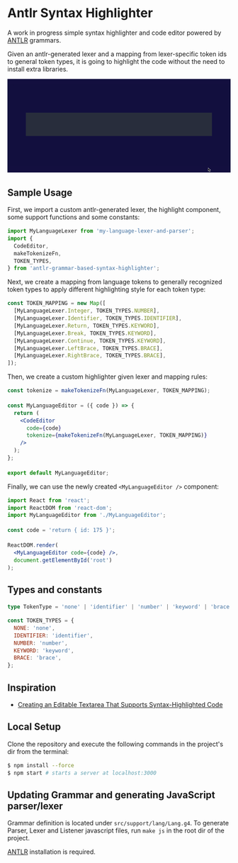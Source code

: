 # Antlr Syntax Highlighter

A work in progress simple syntax highlighter and code editor powered by [ANTLR](https://www.antlr.org/) grammars.

Given an antlr-generated lexer and a mapping from lexer-specific token ids to general token types, it is going to highlight the code without the need to install extra libraries.

<img width="700" src="/assets/preview.gif" />

## Sample Usage

First, we import a custom antlr-generated lexer, the highlight component, some support functions and some constants:

```jsx
import MyLanguageLexer from 'my-language-lexer-and-parser';
import {
  CodeEditor,
  makeTokenizeFn,
  TOKEN_TYPES,
} from 'antlr-grammar-based-syntax-highlighter';
```

Next, we create a mapping from language tokens to generally recognized token types to apply different highlighting style for each token type:

```jsx
const TOKEN_MAPPING = new Map([
  [MyLanguageLexer.Integer, TOKEN_TYPES.NUMBER],
  [MyLanguageLexer.Identifier, TOKEN_TYPES.IDENTIFIER],
  [MyLanguageLexer.Return, TOKEN_TYPES.KEYWORD],
  [MyLanguageLexer.Break, TOKEN_TYPES.KEYWORD],
  [MyLanguageLexer.Continue, TOKEN_TYPES.KEYWORD],
  [MyLanguageLexer.LeftBrace, TOKEN_TYPES.BRACE],
  [MyLanguageLexer.RightBrace, TOKEN_TYPES.BRACE],
]);
```

Then, we create a custom highlighter given lexer and mapping rules:

```jsx
const tokenize = makeTokenizeFn(MyLanguageLexer, TOKEN_MAPPING);

const MyLanguageEditor = ({ code }) => {
  return (
    <CodeEditor
      code={code}
      tokenize={makeTokenizeFn(MyLanguageLexer, TOKEN_MAPPING)}
    />
  );
};

export default MyLanguageEditor;
```

Finally, we can use the newly created `<MyLanguageEditor />` component:

```jsx
import React from 'react';
import ReactDOM from 'react-dom';
import MyLanguageEditor from './MyLanguageEditor';

const code = 'return { id: 175 }';

ReactDOM.render(
  <MyLanguageEditor code={code} />,
  document.getElementById('root')
);
```

## Types and constants

```ts
type TokenType = 'none' | 'identifier' | 'number' | 'keyword' | 'brace';
```

```js
const TOKEN_TYPES = {
  NONE: 'none',
  IDENTIFIER: 'identifier',
  NUMBER: 'number',
  KEYWORD: 'keyword',
  BRACE: 'brace',
};
```

## Inspiration

- [Creating an Editable Textarea That Supports Syntax-Highlighted Code](https://css-tricks.com/creating-an-editable-textarea-that-supports-syntax-highlighted-code/)

## Local Setup

Clone the repository and execute the following commands in the project's dir from the terminal:

```bash
$ npm install --force
$ npm start # starts a server at localhost:3000
```

## Updating Grammar and generating JavaScript parser/lexer

Grammar definition is located under `src/support/lang/Lang.g4`. To generate Parser, Lexer and Listener javascript files, run `make js` in the root dir of the project.

[ANTLR](https://www.antlr.org/) installation is required.
